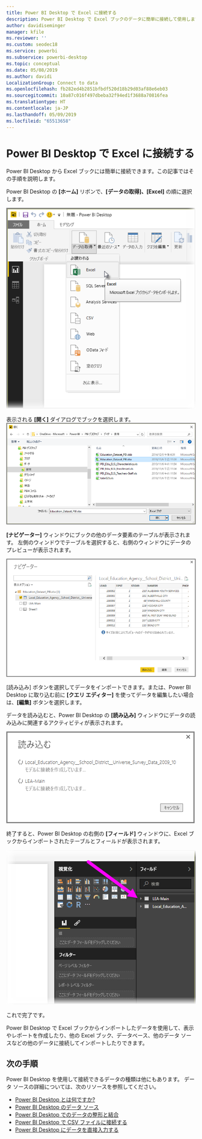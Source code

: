 ```yaml
---
title: Power BI Desktop で Excel に接続する
description: Power BI Desktop で Excel ブックのデータに簡単に接続して使用します
author: davidiseminger
manager: kfile
ms.reviewer: ''
ms.custom: seodec18
ms.service: powerbi
ms.subservice: powerbi-desktop
ms.topic: conceptual
ms.date: 05/08/2019
ms.author: davidi
LocalizationGroup: Connect to data
ms.openlocfilehash: fb282ed4b2851bfbdf520d18b29d03af88e6eb03
ms.sourcegitcommit: 10a87c016f497dbeba32f94ed1f3688a70816fea
ms.translationtype: HT
ms.contentlocale: ja-JP
ms.lasthandoff: 05/09/2019
ms.locfileid: "65513658"
---
```

# <a name="connect-to-excel-in-power-bi-desktop"></a>Power BI Desktop で Excel に接続する
Power BI Desktop から Excel ブックには簡単に接続できます。この記事ではその手順を説明します。

Power BI Desktop の **[ホーム]** リボンで、**[データの取得]、[Excel]** の順に選択します。

![](media/desktop-connect-excel/connect_to_excel_1.png)

表示される **[開く]** ダイアログでブックを選択します。
![](media/desktop-connect-excel/connect_to_excel_2.png)

**[ナビゲーター]** ウィンドウにブックの他のデータ要素のテーブルが表示されます。 左側のウィンドウでテーブルを選択すると、右側のウィンドウにデータのプレビューが表示されます。

![](media/desktop-connect-excel/connect_to_excel_3.png)

[読み込み] ボタンを選択してデータをインポートできます。または、Power BI Desktop に取り込む前に **[クエリ エディター]** を使ってデータを編集したい場合は、**[編集]** ボタンを選択します。

データを読み込むと、Power BI Desktop の **[読み込み]** ウィンドウにデータの読み込みに関連するアクティビティが表示されます。  

![](media/desktop-connect-excel/connect_to_excel_4.png)

終了すると、Power BI Desktop の右側の **[フィールド]** ウィンドウに、Excel ブックからインポートされたテーブルとフィールドが表示されます。

![](media/desktop-connect-excel/connect_to_excel_5.png)

これで完了です。

Power BI Desktop で Excel ブックからインポートしたデータを使用して、表示やレポートを作成したり、他の Excel ブック、データベース、他のデータ ソースなどの他のデータに接続してインポートしたりできます。

## <a name="next-steps"></a>次の手順
Power BI Desktop を使用して接続できるデータの種類は他にもあります。 データ ソースの詳細については、次のリソースを参照してください。

* [Power BI Desktop とは何ですか?](desktop-what-is-desktop.md)
* [Power BI Desktop のデータ ソース](desktop-data-sources.md)
* [Power BI Desktop でのデータの整形と結合](desktop-shape-and-combine-data.md)
* [Power BI Desktop で CSV ファイルに接続する](desktop-connect-csv.md)   
* [Power BI Desktop にデータを直接入力する](desktop-enter-data-directly-into-desktop.md)   

